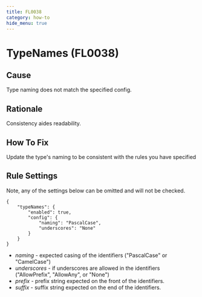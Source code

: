 ```yaml
---
title: FL0038
category: how-to
hide_menu: true
---
```


# TypeNames (FL0038)

## Cause

Type naming does not match the specified config.

## Rationale

Consistency aides readability.

## How To Fix

Update the type's naming to be consistent with the rules you have specified

## Rule Settings

Note, any of the settings below can be omitted and will not be checked.

    {
        "typeNames": {
            "enabled": true,
            "config": {
                "naming": "PascalCase",
                "underscores": "None"
            }
        }
    }

* *naming* - expected casing of the identifiers ("PascalCase" or "CamelCase")
* *underscores* - if underscores are allowed in the identifiers ("AllowPrefix", "AllowAny", or "None")
* *prefix* - prefix string expected on the front of the identifiers.
* *suffix* - suffix string expected on the end of the identifiers.
